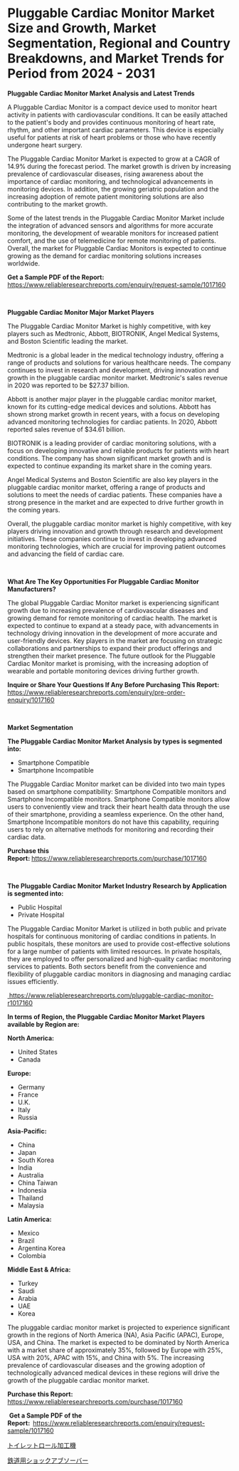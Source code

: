 <p><h1>Pluggable Cardiac Monitor Market Size and Growth, Market Segmentation, Regional and Country Breakdowns, and Market Trends for Period from 2024 -  2031</h1></p><p><strong>Pluggable Cardiac Monitor Market Analysis and Latest Trends</strong></p>
<p><p>A Pluggable Cardiac Monitor is a compact device used to monitor heart activity in patients with cardiovascular conditions. It can be easily attached to the patient's body and provides continuous monitoring of heart rate, rhythm, and other important cardiac parameters. This device is especially useful for patients at risk of heart problems or those who have recently undergone heart surgery.</p><p>The Pluggable Cardiac Monitor Market is expected to grow at a CAGR of 14.9% during the forecast period. The market growth is driven by increasing prevalence of cardiovascular diseases, rising awareness about the importance of cardiac monitoring, and technological advancements in monitoring devices. In addition, the growing geriatric population and the increasing adoption of remote patient monitoring solutions are also contributing to the market growth.</p><p>Some of the latest trends in the Pluggable Cardiac Monitor Market include the integration of advanced sensors and algorithms for more accurate monitoring, the development of wearable monitors for increased patient comfort, and the use of telemedicine for remote monitoring of patients. Overall, the market for Pluggable Cardiac Monitors is expected to continue growing as the demand for cardiac monitoring solutions increases worldwide.</p></p>
<p><strong>Get a Sample PDF of the Report:&nbsp;</strong> <a href="https://www.reliableresearchreports.com/enquiry/request-sample/1017160">https://www.reliableresearchreports.com/enquiry/request-sample/1017160</a></p>
<p>&nbsp;</p>
<p><strong>Pluggable Cardiac Monitor Major Market Players</strong></p>
<p><p>The Pluggable Cardiac Monitor Market is highly competitive, with key players such as Medtronic, Abbott, BIOTRONIK, Angel Medical Systems, and Boston Scientific leading the market. </p><p>Medtronic is a global leader in the medical technology industry, offering a range of products and solutions for various healthcare needs. The company continues to invest in research and development, driving innovation and growth in the pluggable cardiac monitor market. Medtronic's sales revenue in 2020 was reported to be $27.37 billion.</p><p>Abbott is another major player in the pluggable cardiac monitor market, known for its cutting-edge medical devices and solutions. Abbott has shown strong market growth in recent years, with a focus on developing advanced monitoring technologies for cardiac patients. In 2020, Abbott reported sales revenue of $34.61 billion.</p><p>BIOTRONIK is a leading provider of cardiac monitoring solutions, with a focus on developing innovative and reliable products for patients with heart conditions. The company has shown significant market growth and is expected to continue expanding its market share in the coming years.</p><p>Angel Medical Systems and Boston Scientific are also key players in the pluggable cardiac monitor market, offering a range of products and solutions to meet the needs of cardiac patients. These companies have a strong presence in the market and are expected to drive further growth in the coming years.</p><p>Overall, the pluggable cardiac monitor market is highly competitive, with key players driving innovation and growth through research and development initiatives. These companies continue to invest in developing advanced monitoring technologies, which are crucial for improving patient outcomes and advancing the field of cardiac care.</p></p>
<p>&nbsp;</p>
<p><strong>What Are The Key Opportunities For Pluggable Cardiac Monitor Manufacturers?</strong></p>
<p><p>The global Pluggable Cardiac Monitor market is experiencing significant growth due to increasing prevalence of cardiovascular diseases and growing demand for remote monitoring of cardiac health. The market is expected to continue to expand at a steady pace, with advancements in technology driving innovation in the development of more accurate and user-friendly devices. Key players in the market are focusing on strategic collaborations and partnerships to expand their product offerings and strengthen their market presence. The future outlook for the Pluggable Cardiac Monitor market is promising, with the increasing adoption of wearable and portable monitoring devices driving further growth.</p></p>
<p><strong>Inquire or Share Your Questions If Any Before Purchasing This Report:</strong> <a href="https://www.reliableresearchreports.com/enquiry/pre-order-enquiry/1017160">https://www.reliableresearchreports.com/enquiry/pre-order-enquiry/1017160</a></p>
<p>&nbsp;</p>
<p><strong>Market Segmentation</strong></p>
<p><strong>The Pluggable Cardiac Monitor Market Analysis by types is segmented into:</strong></p>
<p><ul><li>Smartphone Compatible</li><li>Smartphone Incompatible</li></ul></p>
<p><p>The Pluggable Cardiac Monitor market can be divided into two main types based on smartphone compatibility: Smartphone Compatible monitors and Smartphone Incompatible monitors. Smartphone Compatible monitors allow users to conveniently view and track their heart health data through the use of their smartphone, providing a seamless experience. On the other hand, Smartphone Incompatible monitors do not have this capability, requiring users to rely on alternative methods for monitoring and recording their cardiac data.</p></p>
<p><strong>Purchase this Report:&nbsp;</strong><a href="https://www.reliableresearchreports.com/purchase/1017160">https://www.reliableresearchreports.com/purchase/1017160</a></p>
<p>&nbsp;</p>
<p><strong>The Pluggable Cardiac Monitor Market Industry Research by Application is segmented into:</strong></p>
<p><ul><li>Public Hospital</li><li>Private Hospital</li></ul></p>
<p><p>The Pluggable Cardiac Monitor Market is utilized in both public and private hospitals for continuous monitoring of cardiac conditions in patients. In public hospitals, these monitors are used to provide cost-effective solutions for a large number of patients with limited resources. In private hospitals, they are employed to offer personalized and high-quality cardiac monitoring services to patients. Both sectors benefit from the convenience and flexibility of pluggable cardiac monitors in diagnosing and managing cardiac issues efficiently.</p></p>
<p><a href="https://www.reliableresearchreports.com/pluggable-cardiac-monitor-r1017160">&nbsp;https://www.reliableresearchreports.com/pluggable-cardiac-monitor-r1017160</a></p>
<p><strong>In terms of Region, the Pluggable Cardiac Monitor Market Players available by Region are:</strong></p>
<p>
    <p> <strong> North America: </strong>
        <ul>
            <li>United States</li>
            <li>Canada</li>
        </ul>
        </p> 
    <p> <strong> Europe: </strong>
        <ul>
            <li>Germany</li>
            <li>France</li>
            <li>U.K.</li>
            <li>Italy</li>
            <li>Russia</li>
        </ul>
        </p> 
    <p> <strong> Asia-Pacific: </strong>
        <ul>
            <li>China</li>
            <li>Japan</li>
            <li>South Korea</li>
            <li>India</li>
            <li>Australia</li>
            <li>China Taiwan</li>
            <li>Indonesia</li>
            <li>Thailand</li>
            <li>Malaysia</li>
        </ul>
        </p> 
    <p> <strong> Latin America: </strong>
        <ul>
            <li>Mexico</li>
            <li>Brazil</li>
            <li>Argentina Korea</li>
            <li>Colombia</li>
        </ul>
        </p> 
    <p> <strong> Middle East & Africa: </strong>
        <ul>
            <li>Turkey</li>
            <li>Saudi</li>
            <li>Arabia</li>
            <li>UAE</li>
            <li>Korea</li>
        </ul>
    </p>
    </p>
<p><p>The pluggable cardiac monitor market is projected to experience significant growth in the regions of North America (NA), Asia Pacific (APAC), Europe, USA, and China. The market is expected to be dominated by North America with a market share of approximately 35%, followed by Europe with 25%, USA with 20%, APAC with 15%, and China with 5%. The increasing prevalence of cardiovascular diseases and the growing adoption of technologically advanced medical devices in these regions will drive the growth of the pluggable cardiac monitor market.</p></p>
<p><strong>Purchase this Report: </strong><a href="https://www.reliableresearchreports.com/purchase/1017160">https://www.reliableresearchreports.com/purchase/1017160</a></p>
<p>&nbsp;<strong>Get a Sample PDF of the Report:&nbsp;&nbsp;</strong><a href="https://www.reliableresearchreports.com/enquiry/request-sample/1017160">https://www.reliableresearchreports.com/enquiry/request-sample/1017160</a></p>
<p><strong></strong></p>
<p><p><a href="https://github.com/LizaHeller2023/Market-Research-Report-List-1/blob/main/229300887351.md">トイレットロール加工機</a></p><p><a href="https://github.com/deonnorth8/Market-Research-Report-List-1/blob/main/943853687350.md">鉄道用ショックアブソーバー</a></p></p>